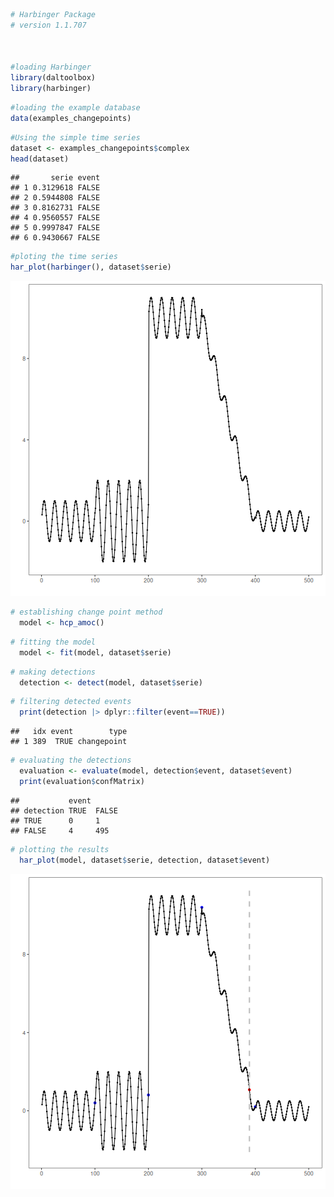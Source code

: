 
``` r
# Harbinger Package
# version 1.1.707



#loading Harbinger
library(daltoolbox)
library(harbinger) 
```


``` r
#loading the example database
data(examples_changepoints)
```


``` r
#Using the simple time series 
dataset <- examples_changepoints$complex
head(dataset)
```

```
##       serie event
## 1 0.3129618 FALSE
## 2 0.5944808 FALSE
## 3 0.8162731 FALSE
## 4 0.9560557 FALSE
## 5 0.9997847 FALSE
## 6 0.9430667 FALSE
```


``` r
#ploting the time series
har_plot(harbinger(), dataset$serie)
```

![plot of chunk unnamed-chunk-4](fig/hcp_amoc/unnamed-chunk-4-1.png)


``` r
# establishing change point method 
  model <- hcp_amoc()
```


``` r
# fitting the model
  model <- fit(model, dataset$serie)
```


``` r
# making detections
  detection <- detect(model, dataset$serie)
```


``` r
# filtering detected events
  print(detection |> dplyr::filter(event==TRUE))
```

```
##   idx event        type
## 1 389  TRUE changepoint
```


``` r
# evaluating the detections
  evaluation <- evaluate(model, detection$event, dataset$event)
  print(evaluation$confMatrix)
```

```
##           event      
## detection TRUE  FALSE
## TRUE      0     1    
## FALSE     4     495
```


``` r
# plotting the results
  har_plot(model, dataset$serie, detection, dataset$event)
```

![plot of chunk unnamed-chunk-10](fig/hcp_amoc/unnamed-chunk-10-1.png)

